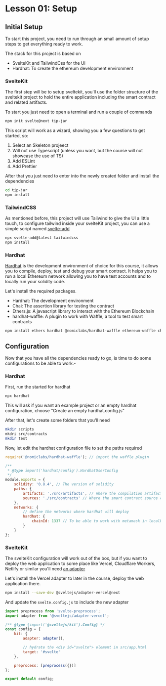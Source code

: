 # Lesson 01: Setup

<!-- ALL-CONTRIBUTORS-BADGE:START - Do not remove or modify this section -->
<!-- ALL-CONTRIBUTORS-BADGE:END -->

## Initial Setup

To start this project, you need to run through an small amount of setup steps to get everything ready to work.

The stack for this project is based on

- SvelteKit and TailwindCss for the UI
- Hardhat: To create the ethereum development environment

### SvelteKit

The first step will be to setup sveltekit, you'll use the folder structure of the sveltekit project to hold the entire application including the smart contract and related artifacts.

To start you just need to open a terminal and run a couple of commands

```bash
npm init svelte@next tip-jar
```

This script will work as a wizard, showing you a few questions to get started, so:

1. Select an Skeleton projeect
2. Will not use Typescript (unless you want, but the course will not showcase the use of TS)
3. Add ESLint
4. Add Prettier

After that you just need to enter into the newly created folder and install the dependencies

```bash
cd tip-jar
npm install
```

### TailwindCSS

As mentioned before, this project will use Tailwind to give the UI a little touch, to configure tailwind inside your svelteKit project, you can use a simple script named
[svelte-add](https://github.com/svelte-add/svelte-add)

```bash
npx svelte-add@latest tailwindcss
npm install
```

### Hardhat

[Hardhat](https://hardhat.org) is the development environment of choice for this course, it allows you to compile, deploy, test and debug your smart contract.
It helps you to run a local Ethereum network allowing you to have test accounts and to locally run your solidity code.

Let's install the required packages.

- Hardhat: The development environment
- Chai: The assertion library for testing the contract
- Ethers.js: A javascript library to interact with the Ethereum Blockchain
- hardhat-waffle: A plugin to work with Waffle, a tool to test smart contracts

```bash
npm install ethers hardhat @nomiclabs/hardhat-waffle ethereum-waffle chai @nomiclabs/hardhat-ethers
```

## Configuration

Now that you have all the dependencies ready to go, is time to do some configurations to be able to work.-

### Hardhat

First, run the started for hardhat

```bash
npx hardhat
```

This will ask if you want an example project or an empty hardhat configuration, choose "Create an empty hardhat.config.js"

After that, let's create some folders that you'll need

```bash
mkdir scripts
mkdri src/contracts
mkdir test
```

Now, let edit the hardhat configuration file to set the paths required

```javascript
require('@nomiclabs/hardhat-waffle'); // import the waffle plugin

/**
 * @type import('hardhat/config').HardhatUserConfig
 */
module.exports = {
	solidity: '0.8.4', // The version of solidity
	paths: {
		artifacts: './src/artifacts', // Where the compilation artifacts will live
		sources: './src/contracts' // Where the smart contract source code will found
	},
	networks: {
		// define the networks where hardhat will deploy
		hardhat: {
			chainId: 1337 // To be able to work with metamask in localhost
		}
	}
};
```

### SvelteKit

The svelteKit configuration will work out of the box, but if you want to deploy the web application to some place like Vercel, Cloudflare Workers, Netlify or similar you'll need [an adapter](https://kit.svelte.dev/docs#adapters)

Let's install the Vercel adapter to later in the course, deploy the web application there.

```bash
npm install --save-dev @sveltejs/adapter-vercel@next
```

And update the `svelte.config.js` to include the new adapter

```javascript
import preprocess from 'svelte-preprocess';
import adapter from '@sveltejs/adapter-vercel';

/** @type {import('@sveltejs/kit').Config} */
const config = {
	kit: {
		adapter: adapter(),

		// hydrate the <div id="svelte"> element in src/app.html
		target: '#svelte'
	},

	preprocess: [preprocess({})]
};

export default config;
```

